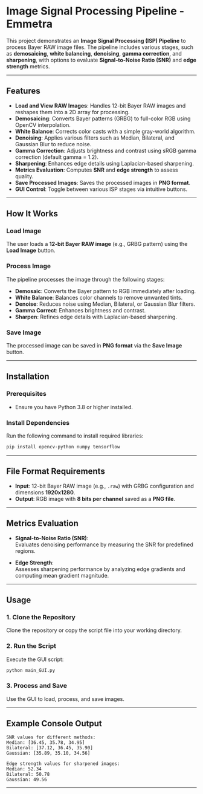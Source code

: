 # Image Signal Processing Pipeline - Emmetra

This project demonstrates an **Image Signal Processing (ISP) Pipeline** to process Bayer RAW image files. The pipeline includes various stages, such as **demosaicing**, **white balancing**, **denoising**, **gamma correction**, and **sharpening**, with options to evaluate **Signal-to-Noise Ratio (SNR)** and **edge strength** metrics. 

---

## **Features**

- **Load and View RAW Images**: Handles 12-bit Bayer RAW images and reshapes them into a 2D array for processing.
- **Demosaicing**: Converts Bayer patterns (GRBG) to full-color RGB using OpenCV interpolation.
- **White Balance**: Corrects color casts with a simple gray-world algorithm.
- **Denoising**: Applies various filters such as Median, Bilateral, and Gaussian Blur to reduce noise.
- **Gamma Correction**: Adjusts brightness and contrast using sRGB gamma correction (default gamma = 1.2).
- **Sharpening**: Enhances edge details using Laplacian-based sharpening.
- **Metrics Evaluation**: Computes **SNR** and **edge strength** to assess quality.
- **Save Processed Images**: Saves the processed images in **PNG format**.
- **GUI Control**: Toggle between various ISP stages via intuitive buttons.

---

## **How It Works**

### **Load Image**  
The user loads a **12-bit Bayer RAW image** (e.g., GRBG pattern) using the **Load Image** button.  

### **Process Image**  
The pipeline processes the image through the following stages:  

- **Demosaic**: Converts the Bayer pattern to RGB immediately after loading.  
- **White Balance**: Balances color channels to remove unwanted tints.  
- **Denoise**: Reduces noise using Median, Bilateral, or Gaussian Blur filters.  
- **Gamma Correct**: Enhances brightness and contrast.  
- **Sharpen**: Refines edge details with Laplacian-based sharpening.  

### **Save Image**  
The processed image can be saved in **PNG format** via the **Save Image** button.

---

## **Installation**

### **Prerequisites**
- Ensure you have Python 3.8 or higher installed.

### **Install Dependencies**
Run the following command to install required libraries:
```bash
pip install opencv-python numpy tensorflow
```

---

## **File Format Requirements**

- **Input**: 12-bit Bayer RAW image (e.g., `.raw`) with GRBG configuration and dimensions **1920x1280**.  
- **Output**: RGB image with **8 bits per channel** saved as a **PNG file**.  

---

## **Metrics Evaluation**

- **Signal-to-Noise Ratio (SNR)**:  
  Evaluates denoising performance by measuring the SNR for predefined regions.  

- **Edge Strength**:  
  Assesses sharpening performance by analyzing edge gradients and computing mean gradient magnitude.  

---

## **Usage**

### **1. Clone the Repository**  
Clone the repository or copy the script file into your working directory.  

### **2. Run the Script**  
Execute the GUI script:  
```bash
python main_GUI.py
```

### **3. Process and Save**  
Use the GUI to load, process, and save images.

---

## **Example Console Output**

```plaintext
SNR values for different methods:
Median: [36.45, 35.78, 34.95]
Bilateral: [37.12, 36.45, 35.90]
Gaussian: [35.89, 35.10, 34.56]

Edge strength values for sharpened images:
Median: 52.34
Bilateral: 50.78
Gaussian: 49.56
```

---
